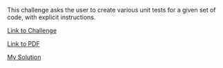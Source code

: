 This challenge asks the user to create various unit tests for a given set of code, with explicit instructions.


[Link to Challenge](https://www.hackerrank.com/challenges/30-testing/problem)

[Link to PDF](./30-testing-English.pdf)

[My Solution](./testing.py)
